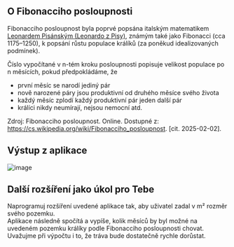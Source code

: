 ## O Fibonacciho posloupnosti
Fibonacciho posloupnost byla poprvé popsána italským matematikem <a href="https://cs.wikipedia.org/wiki/Leonardo_Fibonacci">Leonardem Pisánským (Leonardo z Pisy)</a>, známým také jako Fibonacci (cca 1175–1250), k popsání růstu populace králíků (za poněkud idealizovaných podmínek).  

Číslo vypočítané v n-tém kroku posloupnosti popisuje velikost populace po n měsících, pokud předpokládáme, že
- první měsíc se narodí jediný pár
- nově narozené páry jsou produktivní od druhého měsíce svého života
- každý měsíc zplodí každý produktivní pár jeden další pár
- králíci nikdy neumírají, nejsou nemocní atd.

Zdroj: Fibonacciho posloupnost. Online. Dostupné z: https://cs.wikipedia.org/wiki/Fibonacciho_posloupnost. [cit. 2025-02-02].

## Výstup z aplikace
![image](https://github.com/user-attachments/assets/f510b673-725b-4602-b813-9458f99d88f4)


## Další rozšíření jako úkol pro Tebe

Naprogramuj rozšíření uvedené aplikace tak, aby uživatel zadal v m² rozměr svého pozemku.  
Aplikace následně spočítá a vypíše, kolik měsíců by byl možné na uvedeném pozemku králíky podle Fibonacciho posloupnosti chovat. 
Uvažujme při výpočtu i to, že tráva bude dostatečně rychle dorůstat.
